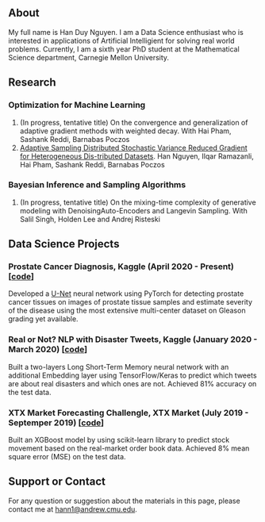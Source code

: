 ## About 
My full name is Han Duy Nguyen. I am a Data Science enthusiast who is interested in applications of Artificial Intelligient for solving real world problems. 
Currently, I am a sixth year PhD student at the Mathematical Science department, Carnegie Mellon University.

## Research
### Optimization for Machine Learning 
1. (In progress, tentative title) On the convergence and generalization of adaptive gradient methods with weighted decay.  With Hai Pham, Sashank Reddi, Barnabas Poczos
2.  [Adaptive  Sampling  Distributed  Stochastic  Variance  Reduced  Gradient  for  Heterogeneous  Dis-tributed Datasets](https://arxiv.org/pdf/2002.08528.pdf). Han Nguyen, Ilqar Ramazanli, Hai Pham, Sashank Reddi, Barnabas Poczos

### Bayesian Inference and Sampling Algorithms 
1. (In progress, tentative title) On the mixing-time complexity of generative modeling with DenoisingAuto-Encoders and Langevin Sampling.  With Salil Singh, Holden Lee and Andrej Risteski

## Data Science Projects

### Prostate Cancer Diagnosis, Kaggle (April 2020 - Present) [[code](https://www.kaggle.com/hannguyen/prostrate-cancer-detection)]
Developed  a  [U-Net](https://arxiv.org/pdf/1505.04597.pdf)  neural  network  using  PyTorch  for  detecting  prostate  cancer tissues on  images  of prostate tissue samples and estimate severity of the disease using the most extensive multi-center dataset on Gleason grading yet available.

### Real or Not? NLP with Disaster Tweets, Kaggle (January 2020 - March 2020) [[code](https://github.com/HanDuyNguyen/Projects/blob/master/True%20or%20Fake%20news%20prediction/Embedding_and_LSTM.ipynb)]
Built a two-layers Long Short-Term Memory neural network with an additional Embedding layer using TensorFlow/Keras to predict which tweets are about real disasters and which ones are not. Achieved 81% accuracy on the test data.

### XTX Market Forecasting Challengle, XTX Market (July 2019 - Septemper 2019) [[code](https://github.com/HanDuyNguyen/Projects/blob/master/XTX%20Forecasting%20Challenge/XTX_XGBoost.ipynb)]
Built an XGBoost model by using scikit-learn library to predict stock movement based on the real-market order book data. Achieved 8% mean square error (MSE) on the test data.


## Support or Contact
For any question or suggestion about the materials in this page, please contact me at <hann1@andrew.cmu.edu>.

